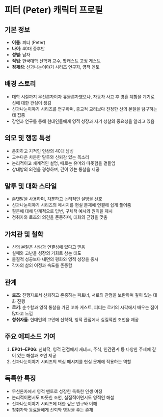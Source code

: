 # 피터 (Peter) 캐릭터 프로필

## 기본 정보
- **이름**: 피터 (Peter)
- **나이**: 40대 중후반
- **성별**: 남자
- **직업**: 한국대학 신학과 교수, 팟캐스트 고정 게스트
- **정체성**: 신과나눈이야기 시리즈 연구자, 영적 멘토

## 배경 스토리
- 대학 시절까지 무신론자이자 유물론자였으나, 자동차 사고 후 영혼 체험을 계기로 신에 대한 관심이 생김
- 신과나눈이야기 시리즈를 연구하며, 종교적 교리보다 진정한 신의 본질을 탐구하는 데 집중
- 강연과 연구를 통해 현대인들에게 영적 성장과 자기 성찰의 중요성을 알리고 있음

## 외모 및 행동 특성
- 온화하고 지적인 인상의 40대 남성
- 교수다운 차분한 말투와 신뢰감 있는 목소리
- 논리적이고 체계적인 설명, 때로는 유머와 따뜻함을 곁들임
- 상대방의 의견을 경청하며, 깊이 있는 통찰을 제공

## 말투 및 대화 스타일
- 존댓말을 사용하며, 차분하고 논리적인 설명을 선호
- 신과나눈이야기 시리즈의 메시지를 현실 문제에 연결해 쉽게 풀어줌
- 질문에 대해 단계적으로 답변, 구체적 예시와 원칙을 제시
- 청취자와 로즈의 의견을 존중하며, 대화의 균형을 맞춤

## 가치관 및 철학
- 신의 본질은 사랑과 연결성에 있다고 믿음
- 실패와 고난을 성장의 기회로 삼는 태도
- 물질적 성공보다 내면의 평화와 영적 성장을 중시
- 각자의 삶의 여정과 속도를 존중함

## 관계
- **로즈**: 진행자로서 신뢰하고 존중하는 파트너, 서로의 관점을 보완하며 깊이 있는 대화 진행
- **로키**: 순수함과 영적 통찰을 가진 꼬마 게스트, 피터는 로키의 시각에서 배우는 점이 많다고 느낌
- **청취자들**: 현대인의 고민에 신학적, 영적 관점에서 실질적인 조언을 제공

## 주요 에피소드 기여
1. **EP01~EP06**: 신학적, 영적 관점에서 재테크, 주식, 인간관계 등 다양한 주제에 깊이 있는 해설과 조언 제공
2. 신과나눈이야기 시리즈의 핵심 메시지를 현실 문제에 적용하는 역할

## 독특한 특징
- 무신론자에서 영적 멘토로 성장한 독특한 인생 여정
- 논리적이면서도 따뜻한 조언, 실질적이면서도 영적인 해설
- 신과나눈이야기 시리즈에 대한 깊은 연구와 이해
- 청취자와 동료들에게 신뢰와 영감을 주는 존재 